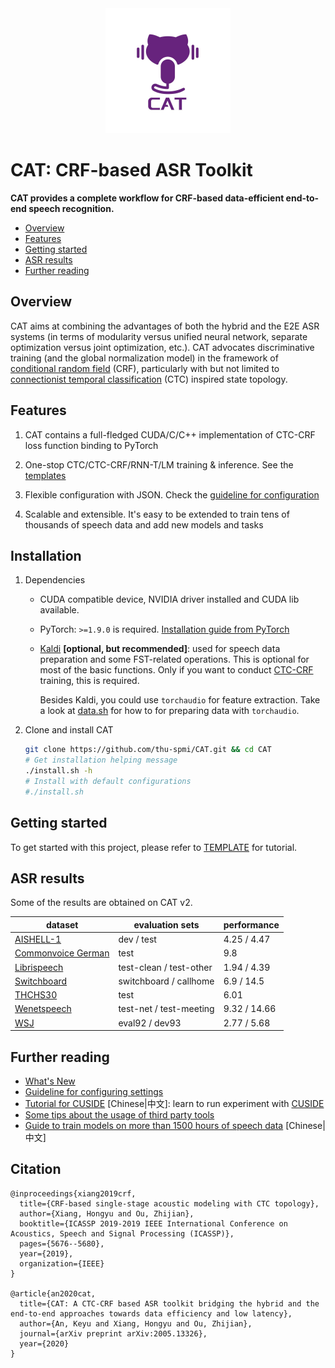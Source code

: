 <div align="center"><img src="./assets/logo.png" width=200></div>

# CAT: CRF-based ASR Toolkit
**CAT provides a complete workflow for CRF-based data-efficient end-to-end speech recognition.**

- [Overview](#overview)
- [Features](#features)
- [Getting started](#getting-started)
- [ASR results](#asr-results)
- [Further reading](#further-reading)

## Overview

CAT aims at combining the advantages of both the hybrid and the E2E ASR systems (in terms of modularity versus unified neural network, separate optimization versus joint optimization, etc.). CAT advocates discriminative training (and the global normalization model) in the framework of [conditional random field](https://en.wikipedia.org/wiki/Conditional_random_field) (CRF), particularly with but not limited to [connectionist temporal classification](https://mediatum.ub.tum.de/doc/1292048/file.pdf) (CTC) inspired state topology.


## Features

1. CAT contains a full-fledged CUDA/C/C++ implementation of CTC-CRF loss function binding to PyTorch

2. One-stop CTC/CTC-CRF/RNN-T/LM training & inference. See the [templates](egs/TEMPLATE)

3. Flexible configuration with JSON. Check the [guideline for configuration](docs/configure_guide.md)

4. Scalable and extensible. It's easy to be extended to train tens of thousands of speech data and add new models and tasks


## Installation

1. Dependencies

   - CUDA compatible device, NVIDIA driver installed and CUDA lib available.
   - PyTorch: `>=1.9.0` is required. [Installation guide from PyTorch](https://pytorch.org/get-started/locally/#start-locally)
   - [Kaldi](https://github.com/kaldi-asr/kaldi) **\[optional, but recommended\]**: used for speech data preparation and some FST-related operations. This is optional for most of the basic functions. Only if you want to conduct [CTC-CRF](egs/TEMPLATE/exp/asr-ctc-crf) training, this is required.
      
      Besides Kaldi, you could use `torchaudio` for feature extraction. Take a look at [data.sh](egs/aishell/local/data.sh) for how to for preparing data with `torchaudio`.

2. Clone and install CAT

   ```bash
   git clone https://github.com/thu-spmi/CAT.git && cd CAT
   # Get installation helping message
   ./install.sh -h
   # Install with default configurations
   #./install.sh
   ```

## Getting started

To get started with this project, please refer to [TEMPLATE](egs/TEMPLATE/README.md) for tutorial.


## ASR results

Some of the results are obtained on CAT v2.

| dataset                                                                                                                    | evaluation sets         | performance  |
| -------------------------------------------------------------------------------------------------------------------------- | ----------------------- | ------------ |
| [AISHELL-1](https://github.com/thu-spmi/CAT/tree/v3-dev/egs/aishell#result)                                                | dev / test              | 4.25 / 4.47  |
| [Commonvoice German](https://github.com/thu-spmi/CAT/blob/master/egs/commonvoice/RESULT.md#conformertransformer-rescoring) | test                    | 9.8          |
| [Librispeech](https://github.com/thu-spmi/CAT/tree/v3-dev/egs/libri#result)                                                | test-clean / test-other | 1.94 / 4.39  |
| [Switchboard](https://github.com/thu-spmi/CAT/blob/master/egs/swbd/RESULT.md#conformertransformer-rescoring)               | switchboard / callhome  | 6.9 / 14.5   |
| [THCHS30](https://github.com/thu-spmi/CAT/blob/master/egs/thchs30/RESULT.md#vgg-blstm)                                     | test                    | 6.01         |
| [Wenetspeech](https://github.com/thu-spmi/CAT/tree/v3-dev/egs/wenetspeech#result)                                          | test-net / test-meeting | 9.32 / 14.66 |
| [WSJ](https://github.com/thu-spmi/CAT/blob/master/egs/wsj/RESULT.md)                                                       | eval92 / dev93          | 2.77 / 5.68  |

## Further reading

- [What's New](docs/whatsnew.md)
- [Guideline for configuring settings](docs/configure_guide.md)
- [Tutorial for CUSIDE](docs/cuside_ch.md) \[Chinese|中文\]: learn to run experiment with [CUSIDE](https://arxiv.org/abs/2203.16758)
- [Some tips about the usage of third party tools](docs/guide_for_third_party_tools.md)
- [Guide to train models on more than 1500 hours of speech data](docs/how_to_prepare_large_dataset_ch.md) \[Chinese|中文\]

## Citation

```
@inproceedings{xiang2019crf,
  title={CRF-based single-stage acoustic modeling with CTC topology},
  author={Xiang, Hongyu and Ou, Zhijian},
  booktitle={ICASSP 2019-2019 IEEE International Conference on Acoustics, Speech and Signal Processing (ICASSP)},
  pages={5676--5680},
  year={2019},
  organization={IEEE}
}

@article{an2020cat,
  title={CAT: A CTC-CRF based ASR toolkit bridging the hybrid and the end-to-end approaches towards data efficiency and low latency},
  author={An, Keyu and Xiang, Hongyu and Ou, Zhijian},
  journal={arXiv preprint arXiv:2005.13326},
  year={2020}
}
```